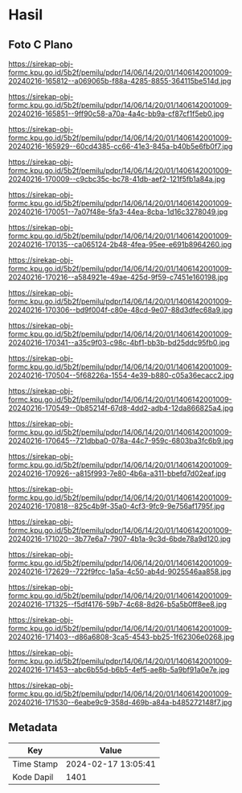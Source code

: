 # Hasil

## Foto C Plano

https://sirekap-obj-formc.kpu.go.id/5b2f/pemilu/pdpr/14/06/14/20/01/1406142001009-20240216-165812--a069065b-f88a-4285-8855-364115be514d.jpg

https://sirekap-obj-formc.kpu.go.id/5b2f/pemilu/pdpr/14/06/14/20/01/1406142001009-20240216-165851--9ff90c58-a70a-4a4c-bb9a-cf87cf1f5eb0.jpg

https://sirekap-obj-formc.kpu.go.id/5b2f/pemilu/pdpr/14/06/14/20/01/1406142001009-20240216-165929--60cd4385-cc66-41e3-845a-b40b5e6fb0f7.jpg

https://sirekap-obj-formc.kpu.go.id/5b2f/pemilu/pdpr/14/06/14/20/01/1406142001009-20240216-170009--c9cbc35c-bc78-41db-aef2-121f5fb1a84a.jpg

https://sirekap-obj-formc.kpu.go.id/5b2f/pemilu/pdpr/14/06/14/20/01/1406142001009-20240216-170051--7a07f48e-5fa3-44ea-8cba-1d16c3278049.jpg

https://sirekap-obj-formc.kpu.go.id/5b2f/pemilu/pdpr/14/06/14/20/01/1406142001009-20240216-170135--ca065124-2b48-4fea-95ee-e691b8964260.jpg

https://sirekap-obj-formc.kpu.go.id/5b2f/pemilu/pdpr/14/06/14/20/01/1406142001009-20240216-170216--a584921e-49ae-425d-9f59-c7451e160198.jpg

https://sirekap-obj-formc.kpu.go.id/5b2f/pemilu/pdpr/14/06/14/20/01/1406142001009-20240216-170306--bd9f004f-c80e-48cd-9e07-88d3dfec68a9.jpg

https://sirekap-obj-formc.kpu.go.id/5b2f/pemilu/pdpr/14/06/14/20/01/1406142001009-20240216-170341--a35c9f03-c98c-4bf1-bb3b-bd25ddc95fb0.jpg

https://sirekap-obj-formc.kpu.go.id/5b2f/pemilu/pdpr/14/06/14/20/01/1406142001009-20240216-170504--5f68226a-1554-4e39-b880-c05a36ecacc2.jpg

https://sirekap-obj-formc.kpu.go.id/5b2f/pemilu/pdpr/14/06/14/20/01/1406142001009-20240216-170549--0b85214f-67d8-4dd2-adb4-12da866825a4.jpg

https://sirekap-obj-formc.kpu.go.id/5b2f/pemilu/pdpr/14/06/14/20/01/1406142001009-20240216-170645--721dbba0-078a-44c7-959c-6803ba3fc6b9.jpg

https://sirekap-obj-formc.kpu.go.id/5b2f/pemilu/pdpr/14/06/14/20/01/1406142001009-20240216-170926--a815f993-7e80-4b6a-a311-bbefd7d02eaf.jpg

https://sirekap-obj-formc.kpu.go.id/5b2f/pemilu/pdpr/14/06/14/20/01/1406142001009-20240216-170818--825c4b9f-35a0-4cf3-9fc9-9e756af1795f.jpg

https://sirekap-obj-formc.kpu.go.id/5b2f/pemilu/pdpr/14/06/14/20/01/1406142001009-20240216-171020--3b77e6a7-7907-4b1a-9c3d-6bde78a9d120.jpg

https://sirekap-obj-formc.kpu.go.id/5b2f/pemilu/pdpr/14/06/14/20/01/1406142001009-20240216-172629--722f9fcc-1a5a-4c50-ab4d-9025546aa858.jpg

https://sirekap-obj-formc.kpu.go.id/5b2f/pemilu/pdpr/14/06/14/20/01/1406142001009-20240216-171325--f5df4176-59b7-4c68-8d26-b5a5b0ff8ee8.jpg

https://sirekap-obj-formc.kpu.go.id/5b2f/pemilu/pdpr/14/06/14/20/01/1406142001009-20240216-171403--d86a6808-3ca5-4543-bb25-1f62306e0268.jpg

https://sirekap-obj-formc.kpu.go.id/5b2f/pemilu/pdpr/14/06/14/20/01/1406142001009-20240216-171453--abc6b55d-b6b5-4ef5-ae8b-5a9bf91a0e7e.jpg

https://sirekap-obj-formc.kpu.go.id/5b2f/pemilu/pdpr/14/06/14/20/01/1406142001009-20240216-171530--6eabe9c9-358d-469b-a84a-b485272148f7.jpg


## Metadata

| Key        | Value               |
| ---------- | ------------------- |
| Time Stamp | 2024-02-17 13:05:41 |
| Kode Dapil | 1401                |



